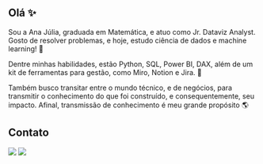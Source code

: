 ## Olá ✨

Sou a Ana Júlia, graduada em Matemática, e atuo como Jr. Dataviz Analyst. Gosto de resolver problemas, e hoje, estudo ciência de dados e machine learning! 🌲

Dentre minhas habilidades, estão Python, SQL, Power BI, DAX, além de um kit de ferramentas para gestão, como Miro, Notion e Jira. 🧰

Também busco transitar entre o mundo técnico, e de negócios, para transmitir o conhecimento do que foi construído, e consequentemente, seu impacto. Afinal, 
transmissão de conhecimento é meu grande propósito 🌎

## Contato
<div>
<a href="https://www.linkedin.com/in/anajulia-lima/" target="_blank"><img loading="lazy" src="https://img.shields.io/badge/-LinkedIn-%230077B5?style=for-the-badge&logo=linkedin&logoColor=white" target="_blank"></a>  
<a href = "mailto:anajulialimast@gmail.com"><img loading="lazy" src="https://img.shields.io/badge/Gmail-D14836?style=for-the-badge&logo=gmail&logoColor=white" target="_blank"></a>
</div>
